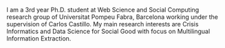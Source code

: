 I am a 3rd year Ph.D. student at Web Science and Social Computing research group of Universitat Pompeu Fabra, Barcelona working under the supervision of Carlos Castillo. My main research interests are Crisis Informatics and Data Science for Social Good with focus on Multilingual Information Extraction.
